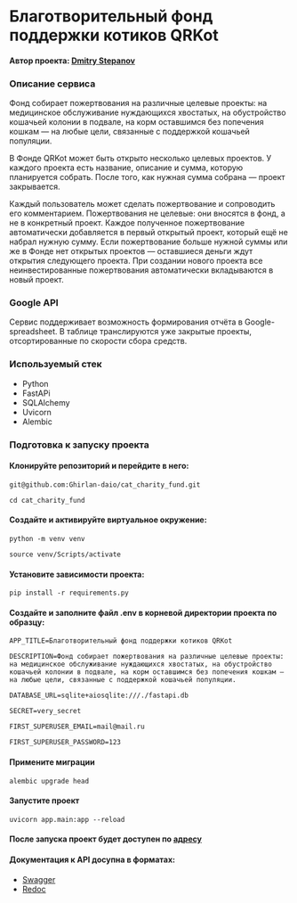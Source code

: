 # Благотворительный фонд поддержки котиков QRKot

#### Автор проекта: [Dmitry Stepanov](https://github.com/Ghirlan-daio)

### Описание сервиса

Фонд собирает пожертвования на различные целевые проекты: на медицинское обслуживание нуждающихся хвостатых, на обустройство кошачьей колонии в подвале, на корм оставшимся без попечения кошкам — на любые цели, связанные с поддержкой кошачьей популяции.

В Фонде QRKot может быть открыто несколько целевых проектов. У каждого проекта есть название, описание и сумма, которую планируется собрать. После того, как нужная сумма собрана — проект закрывается.

Каждый пользователь может сделать пожертвование и сопроводить его комментарием. Пожертвования не целевые: они вносятся в фонд, а не в конкретный проект. Каждое полученное пожертвование автоматически добавляется в первый открытый проект, который ещё не набрал нужную сумму. Если пожертвование больше нужной суммы или же в Фонде нет открытых проектов — оставшиеся деньги ждут открытия следующего проекта. При создании нового проекта все неинвестированные пожертвования автоматически вкладываются в новый проект.

### Google API

Сервис поддерживает возможность формирования отчёта в Google-spreadsheet. В таблице транслируются уже закрытые проекты, отсортированные по скорости сбора средств.

### Используемый стек
- Python
- FastAPi
- SQLAlchemy
- Uvicorn
- Alembic

### Подготовка к запуску проекта
#### Клонируйте репозиторий и перейдите в него:

```
git@github.com:Ghirlan-daio/cat_charity_fund.git
```

```
cd cat_charity_fund
```

#### Создайте и активируйте виртуальное окружение:

```
python -m venv venv
```

```
source venv/Scripts/activate
```

#### Установите зависимости проекта:

```
pip install -r requirements.py
```

#### Создайте и заполните файл .env в корневой директории проекта по образцу:

```
APP_TITLE=Благотворительный фонд поддержки котиков QRKot

DESCRIPTION=Фонд собирает пожертвования на различные целевые проекты: на медицинское обслуживание нуждающихся хвостатых, на обустройство кошачьей колонии в подвале, на корм оставшимся без попечения кошкам — на любые цели, связанные с поддержкой кошачьей популяции.

DATABASE_URL=sqlite+aiosqlite:///./fastapi.db

SECRET=very_secret

FIRST_SUPERUSER_EMAIL=mail@mail.ru

FIRST_SUPERUSER_PASSWORD=123
```

#### Примените миграции
```
alembic upgrade head
```

#### Запустите проект
```
uvicorn app.main:app --reload
```

#### После запуска проект будет доступен по [адресу](http://127.0.0.1:8000)


#### Документация к API досупна в форматах:

- [Swagger](http://127.0.0.1:8000/docs)
- [Redoc](http://127.0.0.1:8000/redoc)

